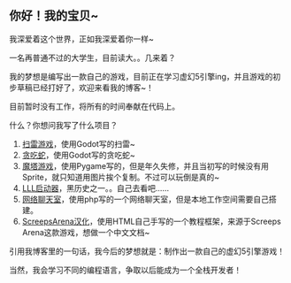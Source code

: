 ## 你好！我的宝贝~

我深爱着这个世界，正如我深爱着你一样~

一名再普通不过的大学生，目前读大。。几来着？

我的梦想是编写出一款自己的游戏，目前正在学习虚幻5引擎ing，并且游戏的初步草稿已经打好了，欢迎来看我的博客~！

目前暂时没有工作，将所有的时间奉献在代码上。

什么？你想问我写了什么项目？

1. [扫雷游戏](https://github.com/xphost008/Godot-Minesweeper)，使用Godot写的扫雷~
2. [贪吃蛇](https://github.com/xphost008/Godot-Snake)，使用Godot写的贪吃蛇~
3. [魔塔游戏](https://github.com/xphost008/magic-tower)，使用Pygame写的，但是年久失修，并且当初写的时候没有用Sprite，就只知道用图片挨个复制。不过可以玩倒是真的~
4. [LLL启动器](https://github.com/xphost008/lllauncher)，黑历史之一。。自己去看吧……
5. [网络聊天室](https://github.com/xphost008/WebChatRoom)，使用php写的一个网络聊天室，但是本地工作空间需要自己搭建。
6. [ScreepsArena汉化](https://github.com/xphost008/ScreepArenaCNDocs)，使用HTML自己手写的一个教程框架，来源于Screeps Arena这款游戏，想做一个中文文档~

引用我博客里的一句话，我今后的梦想就是：制作出一款自己的虚幻5引擎游戏！

当然，我会学习不同的编程语言，争取以后能成为一个全栈开发者！
